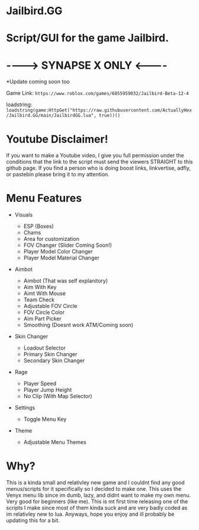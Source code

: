 # Jailbird.GG

# Script/GUI for the game Jailbird.

# ----> **SYNAPSE X ONLY** <----

*Update coming soon too

Game Link: `https://www.roblox.com/games/6055959032/Jailbird-Beta-12-4`

loadstring:
`loadstring(game:HttpGet("https://raw.githubusercontent.com/ActuallyHex/Jailbird.GG/main/JailbirdGG.lua", true))()`

# Youtube Disclaimer!
If you want to make a Youtube video, I give you full permission under the conditions that the link to the script must send the viewers STRAIGHT to this github page. If you find a person who is doing boost links, linkvertise, adfly, or pastebin please bring it to my attention.



# Menu Features

* Visuals
  * ESP (Boxes)
  * Chams
  * Area for customization
  * FOV Changer (Slider Coming Soon!)
  * Player Model Color Changer
  * Player Model Material Changer
  
* Aimbot
  * Aimbot (That was self explanitory)
  * Aim With Key
  * Aimt With Mouse
  * Team Check
  * Adjustable FOV Circle
  * FOV Circle Color
  * Aim Part Picker
  * Smoothing (Doesnt work ATM/Coming soon)
* Skin Changer
  * Loadout Selector
  * Primary Skin Changer
  * Secondary Skin Changer
* Rage
  * Player Speed
  * Player Jump Height
  * No Clip (With Map Selector)
* Settings
  * Toggle Menu Key
* Theme
  * Adjustable Menu Themes


# Why?

This is a kinda small and relativley new game and I couldnt find any good menus/scripts for it specifically so I decided to make one. This uses the Venyx menu lib since im dumb, lazy, and didnt want to make my own menu. Very good for beginners (like me). This is mt first time releasing one of the scripts I make since most of them kinda suck and are very badly coded as im relativley new to lua. Anyways, hope you enjoy and ill probably be updating this for a bit.

